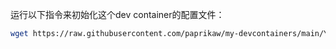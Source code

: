 运行以下指令来初始化这个dev container的配置文件：
``` sh
wget https://raw.githubusercontent.com/paprikaw/my-devcontainers/main/Y86/setup.sh && chmod u+x setup.sh && ./setup.sh
```
